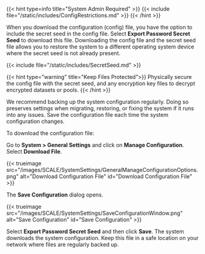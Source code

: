&NewLine;

{{< hint type=info title="System Admin Required" >}}
{{< include file="/static/includes/ConfigRestrictions.md" >}}
{{< /hint >}}

When you download the configuration (config) file, you have the option to include the secret seed in the config file.
Select **Export Password Secret Seed** to download this file.
Downloading the config file and the secret seed file allows you to restore the system to a different operating system device where the secret seed is not already present.

{{< include file="/static/includes/SecretSeed.md" >}}

{{< hint type="warning" title="Keep Files Protected">}}
Physically secure the config file with the secret seed, and any encryption key files to decrypt encrypted datasets or pools.
{{< /hint >}}

We recommend backing up the system configuration regularly.
Doing so preserves settings when migrating, restoring, or fixing the system if it runs into any issues.
Save the configuration file each time the system configuration changes.

To download the configuration file:

Go to **System > General Settings** and click on **Manage Configuration**.
Select **Download File**.

{{< trueimage src="/images/SCALE/SystemSettings/GeneralManageConfigurationOptions.png" alt="Download Configuration File" id="Download Configuration File" >}}

The **Save Configuration** dialog opens.

{{< trueimage src="/images/SCALE/SystemSettings/SaveConfigurationWindow.png" alt="Save Configuration" id="Save Configuration" >}}

Select **Export Password Secret Seed** and then click **Save**. The system downloads the system configuration.
Keep this file in a safe location on your network where files are regularly backed up.